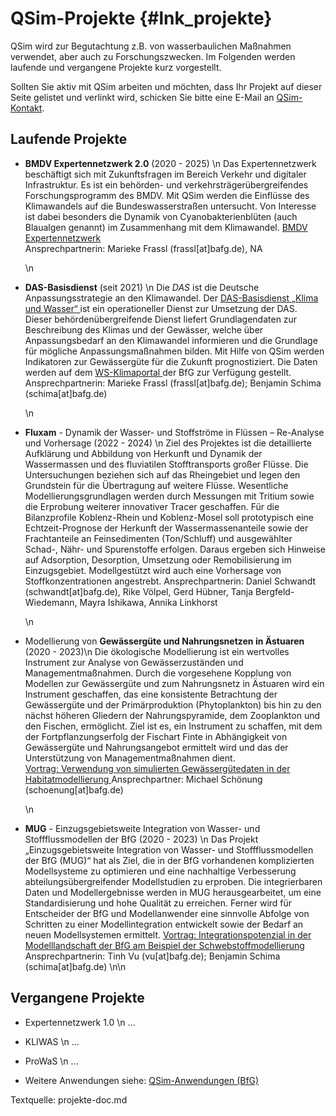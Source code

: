 QSim-Projekte {#lnk_projekte}
==============
<!-- #mf: Texte unten sind von unseren U2-Website-Texten übernommen, sie könnten
von den ProjektbearbeiterInnen noch mehr Richtung QSim angepasst werden -->
<!-- #mf: AnsprechpartnerInnen müssen z.T. noch abgeklärt/gefragt werden;
sollen z.B. ProjektleiterInnen hingeschrieben werden oder die jeweiligen 
QSim-AnwenderInnen -->

QSim wird zur Begutachtung z.B. von wasserbaulichen Maßnahmen verwendet,
aber auch zu Forschungszwecken. Im Folgenden werden laufende und 
vergangene Projekte kurz vorgestellt. 

Sollten Sie aktiv mit QSim arbeiten und möchten, dass Ihr Projekt auf dieser 
Seite gelistet und verlinkt wird, schicken Sie bitte eine E-Mail an
<a href="mailto:qsim@bafg.de">QSim-Kontakt</a>.

<!-- #mf: wolle wir, dass alle Anwendungen von QSim hier gelistet werden?
+ wollen wir die E-Mail adresse so verlinken oder geschützt schreiben, damit 
es keinen Ärger mit Spam gibt? Z.B. qsim_at_bafg.de (oder so ähnlich -->

## Laufende Projekte ##
* __BMDV Expertennetzwerk 2.0__ (2020 - 2025) \n
  Das Expertennetzwerk beschäftigt sich mit Zukunftsfragen im Bereich Verkehr
  und digitaler Infrastruktur. Es ist ein behörden- und 
  verkehrsträgerübergreifendes Forschungsprogramm des BMDV. Mit QSim werden die 
  Einflüsse des Klimawandels auf die Bundeswasserstraßen untersucht. Von 
  Interesse ist dabei besonders die Dynamik von Cyanobakterienblüten (auch
  Blaualgen genannt) im Zusammenhang mit dem Klimawandel.
  <a href="https://www.bmvi-expertennetzwerk.de/DE/Home/home_node.html"> 
  BMDV Expertennetzwerk </a>   
  Ansprechpartnerin: Marieke Frassl (frassl[at]bafg.de), NA
  
  \n

* __DAS-Basisdienst__ (seit 2021) \n
  Die *DAS* ist die Deutsche Anpassungsstrategie an den Klimawandel. 
  Der <a href="https://www.das-basisdienst.de/DAS-Basisdienst/DE/home/home_node.html"> 
  DAS-Basisdienst „Klima und Wasser“ </a> ist 
  ein operationeller Dienst zur Umsetzung der DAS. Dieser 
  behördenübergreifende Dienst liefert Grundlagendaten zur Beschreibung des 
  Klimas und der Gewässer, welche über Anpassungsbedarf an den Klimawandel 
  informieren und die Grundlage für mögliche Anpassungsmaßnahmen bilden. Mit 
  Hilfe von QSim werden Indikatoren zur Gewässergüte für die Zukunft 
  prognostiziert. Die Daten werden auf dem 
  <a href="https://ws-klimaportal.bafg.de"> WS-Klimaportal </a> 
  der BfG zur Verfügung gestellt.
  Ansprechpartnerin: Marieke Frassl (frassl[at]bafg.de); Benjamin Schima 
  (schima[at]bafg.de)
  
  \n

* __Fluxam__ - Dynamik der Wasser- und Stoffströme in Flüssen – Re-Analyse und 
  Vorhersage (2022 - 2024) \n
  Ziel des Projektes ist die detaillierte Aufklärung und Abbildung von 
  Herkunft und Dynamik der Wassermassen und des fluviatilen Stofftransports 
  großer Flüsse. Die Untersuchungen beziehen sich auf das Rheingebiet und 
  legen den Grundstein für die Übertragung auf weitere Flüsse. Wesentliche 
  Modellierungsgrundlagen werden durch Messungen mit Tritium sowie die 
  Erprobung weiterer innovativer Tracer geschaffen. Für die Bilanzprofile 
  Koblenz-Rhein und Koblenz-Mosel soll prototypisch eine Echtzeit-Prognose der 
  Herkunft der Wassermassenanteile sowie der Frachtanteile an Feinsedimenten 
  (Ton/Schluff) und ausgewählter Schad-, Nähr- und Spurenstoffe erfolgen. 
  Daraus ergeben sich Hinweise auf Adsorption, Desorption, Umsetzung oder 
  Remobilisierung im Einzugsgebiet. Modellgestützt wird auch eine Vorhersage 
  von Stoffkonzentrationen angestrebt.
  Ansprechpartnerin: Daniel Schwandt (schwandt[at]bafg.de), Rike Völpel, 
  Gerd Hübner, Tanja Bergfeld-Wiedemann, Mayra Ishikawa, Annika Linkhorst
  
  \n
  
* Modellierung von __Gewässergüte und Nahrungsnetzen in Ästuaren__ (2020 - 2023)\n
  Die ökologische Modellierung ist ein wertvolles Instrument zur Analyse von 
  Gewässerzuständen und Managementmaßnahmen. Durch die vorgesehene Kopplung 
  von Modellen zur Gewässergüte und zum Nahrungsnetz in Ästuaren wird ein 
  Instrument geschaffen, das eine konsistente Betrachtung der Gewässergüte und 
  der Primärproduktion (Phytoplankton) bis hin zu den nächst höheren Gliedern 
  der Nahrungspyramide, dem Zooplankton und den Fischen, ermöglicht. Ziel ist 
  es, ein Instrument zu schaffen, mit dem der Fortpflanzungserfolg der 
  Fischart Finte in Abhängigkeit von Gewässergüte und Nahrungsangebot 
  ermittelt wird und das der Unterstützung von Managementmaßnahmen dient.
  <a href="https://www.bafg.de/DE/05_Wissen/02_Veranst/2021/2021_11_15_schoenung.html?nn=169148">  
  Vortrag: Verwendung von simulierten Gewässergütedaten in der  
  Habitatmodellierung </a>
  Ansprechpartner: Michael Schönung (schoenung[at]bafg.de)
  <!-- #mf: MIchael und Nele bitte überarbeiten -->
  <!-- #mf: hatte ich erst geschrieben, dann die Text von der U2-Website 
  hervorgeholt: Im Rahmen des Projektes wird QSim im Elbe- und Weser-Ästuar 
  angewandt. Ziel ist eine Kopplung von QSim und einem Nahrungsnetzmodell, um 
  Aussagen über das Habitat der Finte treffen zu können. -->

  \n
  
* __MUG__ - Einzugsgebietsweite Integration von Wasser- und Stoffflussmodellen
  der BfG (2020 - 2023) \n
  Das Projekt „Einzugsgebietsweite Integration von Wasser- und 
  Stoffflussmodellen der BfG (MUG)“ hat als Ziel, die in der BfG vorhandenen 
  komplizierten Modellsysteme zu optimieren und eine nachhaltige Verbesserung 
  abteilungsübergreifender Modellstudien zu erproben. Die integrierbaren Daten 
  und Modellergebnisse werden in MUG herausgearbeitet, um eine 
  Standardisierung und hohe Qualität zu erreichen. Ferner wird für Entscheider 
  der BfG und Modellanwender eine sinnvolle Abfolge von Schritten zu einer 
  Modellintegration entwickelt sowie der Bedarf an neuen Modellsystemen 
  ermittelt.
  <a href="https://www.bafg.de/DE/05_Wissen/02_Veranst/2021/2021_11_15_schima.html?nn=169148"> 
  Vortrag: Integrationspotenzial in der Modelllandschaft der BfG am Beispiel 
  der Schwebstoffmodellierung </a>
  Ansprechpartnerin: Tinh Vu (vu[at]bafg.de); Benjamin Schima (schima[at]bafg.de)
  \n\n

## Vergangene Projekte ##
* Expertennetzwerk 1.0 \n
...

* KLIWAS \n
...

* ProWaS \n
...

* Weitere Anwendungen siehe: <a href="https://www.bafg.de/DE/08_Ref/U2/01_mikrobiologie/QSim_Anw/qsim_praxis_node.html;jsessionid=094E89FDEA85B27F72B60F9E9B936714.live21301">QSim-Anwendungen (BfG)</a>

Textquelle: projekte-doc.md